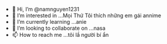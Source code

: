 - 👋 Hi, I’m @namnguyen1231
- 👀 I’m interested in ...Mọi Thứ
Tôi thích những em gái annime
- 🌱 I’m currently learning ...anie
- 💞️ I’m looking to collaborate on ...nasa
- 📫 How to reach me ...tôi lầ người bí ẩn

<!---
namnguyen1231/namnguyen1231 is a ✨ special ✨ repository because its `README.md` (this file) appears on your GitHub profile.
You can click the Preview link to take a look at your changes.
--->
